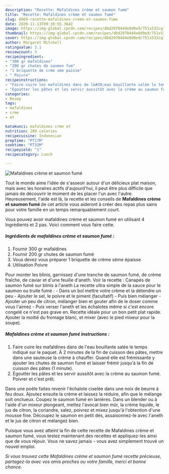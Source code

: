 ```yaml
---
description: "Recette: Mafaldines crème et saumon fumé"
title: "Recette: Mafaldines crème et saumon fumé"
slug: 6069-recette-mafaldines-creme-et-saumon-fume
date: 2020-11-13T09:38:55.364Z
image: https://img-global.cpcdn.com/recipes/dbd29704d4e8d9e9/751x532cq70/mafaldines-creme-et-saumon-fume-photo-principale-de-la-recette.jpg
thumbnail: https://img-global.cpcdn.com/recipes/dbd29704d4e8d9e9/751x532cq70/mafaldines-creme-et-saumon-fume-photo-principale-de-la-recette.jpg
cover: https://img-global.cpcdn.com/recipes/dbd29704d4e8d9e9/751x532cq70/mafaldines-creme-et-saumon-fume-photo-principale-de-la-recette.jpg
author: Margaret Mitchell
ratingvalue: 3.1
reviewcount: 3
recipeingredient:
- "300 gr mafaldines"
- "200 gr chutes de saumon fum"
- "1 briquette de crme sme paisse"
- " Poivre"
recipeinstructions:
- "Faire cuire les mafaldines dans de l&#39;eau bouillante salée le temps indiqué sur le paquet. À 2 minutes de la fin de cuisson des pâtes, mettre dans une sauteuse la crème à chauffer. Quand elle est frémissante y ajouter les chutes de saumon fumé et laisser frémir jusqu&#39;à la fin de cuisson des pâtes (1 minute)."
- "Égoutter les pâtes et les servir aussitôt avec la crème au saumon fumé. Poivrer et c&#39;est prêt."
categories:
- Resep
tags:
- mafaldines
- crme
- et

katakunci: mafaldines crme et 
nutrition: 289 calories
recipecuisine: Indonesian
preptime: "PT17M"
cooktime: "PT32M"
recipeyield: "1"
recipecategory: Lunch

---
```



![Mafaldines crème et saumon fumé](https://img-global.cpcdn.com/recipes/dbd29704d4e8d9e9/751x532cq70/mafaldines-creme-et-saumon-fume-photo-principale-de-la-recette.jpg)

Tout le monde aime l'idée de s'asseoir autour d'un délicieux plat maison, mais avec les horaires actifs d'aujourd'hui, il peut être plus difficile que jamais de découvrir le moment de les placer l'un avec l'autre. Heureusement, l'aide est là, la recette et les conseils de <strong> Mafaldines crème et saumon fumé </strong> de cet article vous aideront à créer des repas plus sains pour votre famille en un temps remarquablement court.

<!--inarticleads1-->

Vous pouvez avoir mafaldines crème et saumon fumé en utilisant 4 Ingrédients et 2 pas. Voici comment vous faire cette.

##### Ingrédients de mafaldines crème et saumon fumé :

1. Fournir 300 gr mafaldines
1. Fournir 200 gr chutes de saumon fumé
1. Vous devez vous préparer 1 briquette de crème sème épaisse
1. Utilisation  Poivre


Pour monter les blinis, garnissez d&#39;une tranche de saumon fumé, de crème fraîche, de caviar et d&#39;une feuille d&#39;aneth. Voir la recette : Canapés de saumon fumé sur blinis à l&#39;aneth La recette ultra simple de la sauce pour le saumon ou truite fumé : - Dans un bol mettre votre crème et la détendre un peu - Ajouter le sel, le poivre et le piment (facultatif) - Puis bien mélanger - Ajouter un peu de citron, mélanger bien et gouter afin de le doser comme vous l&#39;aimez - Puis verser l&#39;aneth et les échalotes même si c&#39;est encore congelé ce n&#39;est pas grave en. Recette idéale pour un bon petit plat rapide. Ajouter la moitié du fromage blanc, et mixer (avec le pied mixeur pour la soupe). 

<!--inarticleads2-->

##### Mafaldines crème et saumon fumé instructions :

1. Faire cuire les mafaldines dans de l&#39;eau bouillante salée le temps indiqué sur le paquet. À 2 minutes de la fin de cuisson des pâtes, mettre dans une sauteuse la crème à chauffer. Quand elle est frémissante y ajouter les chutes de saumon fumé et laisser frémir jusqu&#39;à la fin de cuisson des pâtes (1 minute).
1. Égoutter les pâtes et les servir aussitôt avec la crème au saumon fumé. Poivrer et c&#39;est prêt.


Dans une poêle faites revenir l&#39;échalote ciselée dans une noix de beurre à feu doux. Ajoutez ensuite la crème et laissez la réduire, afin que le mélange soit onctueux. Coupez le saumon fumé en lanières. Dans un blender ou à l&#39;aide d&#39;un mixeur plongeant, mettez l&#39;avocat bien mûr, la crème liquide, le jus de citron, la coriandre, salez, poivrez et mixez jusqu&#39;à l&#39;obtention d&#39;une mousse fine. Découpez le saumon en petit dés, assaisonnez-le avec l&#39;aneth et le jus de citron et mélangez bien. 

<!--inarticleads1-->

<p>
Puisque vous avez atteint la fin de cette recette de Mafaldines crème et saumon fumé, vous testez maintenant des recettes et appliquez-les ainsi que de vous réjouir. Vous ne savez jamais - vous avez simplement trouvé un nouvel emploi.
</p>

<p>
<i>Si vous trouvez cette Mafaldines crème et saumon fumé recette précieuse, partagez-la avec vos amis proches ou votre famille, merci et bonne chance.</i>
</p>
